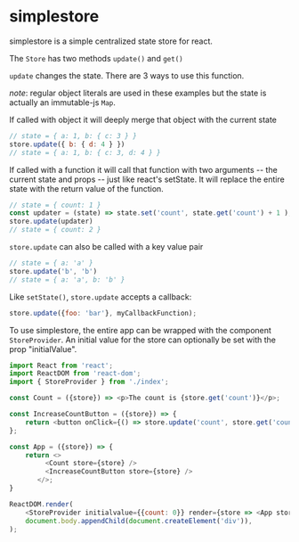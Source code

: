 # simplestore

simplestore is a simple centralized state store for react.

The `Store` has two methods `update()` and `get()`

`update` changes the state. There are 3 ways to use this function.

*note*: regular object literals are used in these examples but the state is actually an immutable-js `Map`.

If called with object it will deeply merge that object with the current state

``` js
// state = { a: 1, b: { c: 3 } }
store.update({ b: { d: 4 } })
// state = { a: 1, b: { c: 3, d: 4 } }
```

If called with a function it will call that function with two arguments -- the current state and props -- just like react's setState. It will replace the entire state with the return value of the function.

``` js
// state = { count: 1 }
const updater = (state) => state.set('count', state.get('count') + 1 );
store.update(updater)
// state = { count: 2 }
```

`store.update` can also be called with a key value pair

``` js
// state = { a: 'a' }
store.update('b', 'b')
// state = { a: 'a', b: 'b' }
```

Like `setState()`, `store.update` accepts a callback:

``` js
store.update({foo: 'bar'}, myCallbackFunction);
```


To use simplestore, the entire app can be wrapped with the component `StoreProvider`. An initial value for the store can optionally be set with the prop "initialValue".

``` js
import React from 'react';
import ReactDOM from 'react-dom';
import { StoreProvider } from './index';

const Count = ({store}) => <p>The count is {store.get('count')}</p>;

const IncreaseCountButton = ({store}) => {
    return <button onClick={() => store.update('count', store.get('count')+ 1)} >Increase Count</button>;
};

const App = ({store}) => {
    return <>
	     <Count store={store} />
	     <IncreaseCountButton store={store} />
	   </>;
}

ReactDOM.render(
	<StoreProvider initialvalue={{count: 0}} render={store => <App store={store} />} />,
	document.body.appendChild(document.createElement('div')),
);

```
